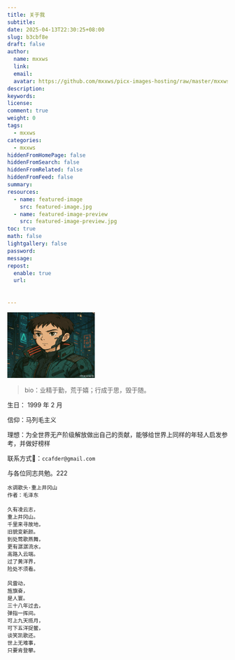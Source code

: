 ```yaml
---
title: 关于我
subtitle:
date: 2025-04-13T22:30:25+08:00
slug: b3cbf8e
draft: false
author:
  name: mxxws
  link:
  email:
  avatar: https://github.com/mxxws/picx-images-hosting/raw/master/mxxws-avatar.2ks3sf9q4a.webp
description:
keywords:
license:
comment: true
weight: 0
tags:
  - mxxws
categories:
  - mxxws
hiddenFromHomePage: false
hiddenFromSearch: false
hiddenFromRelated: false
hiddenFromFeed: false
summary:
resources:
  - name: featured-image
    src: featured-image.jpg
  - name: featured-image-preview
    src: featured-image-preview.jpg
toc: true
math: false
lightgallery: false
password:
message:
repost:
  enable: true
  url:


---
```


<!--more-->



<img src="https://github.com/mxxws/picx-images-hosting/raw/master/mxxws-avatar.2ks3sf9q4a.webp" alt="示例图片" width="200" height="150">


> bio：业精于勤，荒于嬉；行成于思，毁于随。

生日： 1999 年 2 月

信仰：马列毛主义

理想：为全世界无产阶级解放做出自己的贡献，能够给世界上同样的年轻人启发参考，并做好榜样

联系方式📮：`ccafder@gmail.com`


与各位同志共勉。222

```mxxws
水调歌头·重上井冈山
作者：毛泽东

久有凌云志，
重上井冈山。
千里来寻故地，
旧貌变新颜。
到处莺歌燕舞，
更有潺潺流水，
高路入云端。
过了黄洋界，
险处不须看。

风雷动，
旌旗奋，
是人寰。
三十八年过去，
弹指一挥间。
可上九天揽月，
可下五洋捉鳖，
谈笑凯歌还。
世上无难事，
只要肯登攀。
```